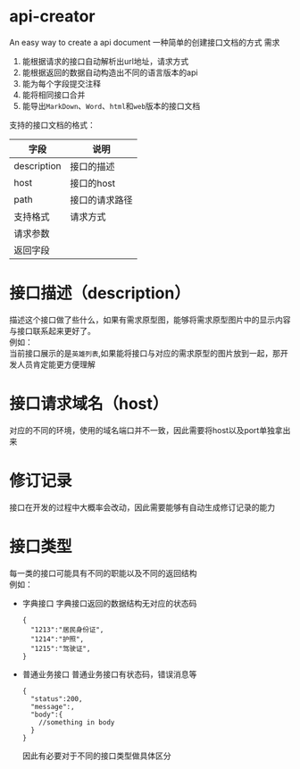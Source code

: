 # api-creator
An easy way to create a api document
一种简单的创建接口文档的方式
需求
1. 能根据请求的接口自动解析出url地址，请求方式
2. 能根据返回的数据自动构造出不同的语言版本的api
3. 能为每个字段提交注释
4. 能将相同接口合并
5. 能导出`MarkDown`、`Word`、`html`和`web`版本的接口文档

支持的接口文档的格式： 

|字段|说明|
|---|---|
|description|接口的描述|
|host|接口的host|
|path|接口的请求路径|
|支持格式|请求方式|
|请求参数||
|返回字段||

# 接口描述（description）
描述这个接口做了些什么，如果有需求原型图，能够将需求原型图片中的显示内容与接口联系起来更好了。  
例如：  
当前接口展示的是`英雄列表`,如果能将接口与对应的需求原型的图片放到一起，那开发人员肯定能更方便理解
# 接口请求域名（host）
对应的不同的环境，使用的域名端口并不一致，因此需要将host以及port单独拿出来
# 修订记录
接口在开发的过程中大概率会改动，因此需要能够有自动生成修订记录的能力
# 接口类型
每一类的接口可能具有不同的职能以及不同的返回结构  
例如： 
* 字典接口 
  字典接口返回的数据结构无对应的状态码
  
  ```
  {
    "1213":"居民身份证",
    "1214":"护照",
    "1215":"驾驶证",
  }
  ```
* 普通业务接口
  普通业务接口有状态码，错误消息等
  ```
  {
    "status":200,
    "message":,
    "body":{
      //something in body
    }
  }
  ```
  因此有必要对于不同的接口类型做具体区分
